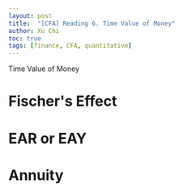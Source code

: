 ```yaml
---
layout: post
title:  "[CFA] Reading 6. Time Value of Money"
author: Xu Chi
toc: true
tags: [finance, CFA, quantitative]
---
```


Time Value of Money

# Fischer's Effect

# EAR or EAY

# Annuity